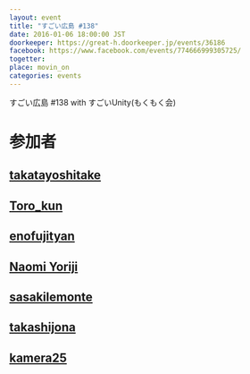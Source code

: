 ```yaml
---
layout: event
title: "すごい広島 #138"
date: 2016-01-06 18:00:00 JST
doorkeeper: https://great-h.doorkeeper.jp/events/36186
facebook: https://www.facebook.com/events/774666999305725/
togetter:
place: movin_on
categories: events
---
```


すごい広島 #138 with すごいUnity(もくもく会)

# 参加者


## [takatayoshitake](http://twitter.com/takatayoshitake)


## [Toro_kun](https://twitter.com/Toro_kun)


## [enofujityan](http://twitter.com/enofujityan)


## [Naomi Yoriji](https://www.facebook.com/app_scoped_user_id/496792670482609/)


## [sasakilemonte](https://github.com/sasakilemonte)


## [takashijona](http://twitter.com/takashijona)


## [kamera25](https://github.com/kamera25)
